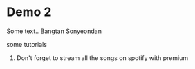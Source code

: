 # Demo 2

Some text.. Bangtan Sonyeondan

some tutorials
1. Don't forget to stream all the songs on spotify with premium